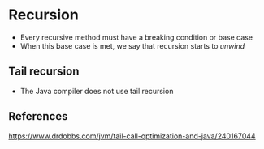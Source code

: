 # Recursion

* Every recursive method must have a  breaking condition or base case
* When this base case is met, we say that recursion starts to *unwind*

## Tail recursion 

* The Java compiler does not use tail recursion

## References

https://www.drdobbs.com/jvm/tail-call-optimization-and-java/240167044

